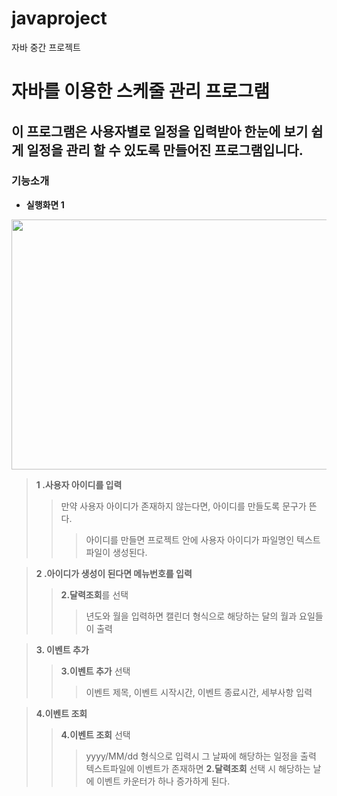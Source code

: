 # javaproject
자바 중간 프로젝트

# 자바를 이용한 스케줄 관리 프로그램

이 프로그램은 사용자별로 일정을 입력받아 한눈에 보기 쉽게 일정을 관리 할 수 있도록 만들어진 프로그램입니다.
-----------
### 기능소개
+ **실행화면 1**
<img src = "https://github.com/user-attachments/assets/1546d964-649d-4c9c-a50f-19a916de77c6" width = "800" height="400"/>


> **1 .사용자 아이디를 입력**
> > 만약 사용자 아이디가 존재하지 않는다면, 아이디를 만들도록 문구가 뜬다.
> > >아이디를 만들면 프로젝트 안에 사용자 아이디가 파일명인 텍스트파일이 생성된다.


> **2 .아이디가 생성이 된다면 메뉴번호를 입력**
> > **2.달력조회**를 선택
> > >년도와 월을 입력하면 캘린더 형식으로 해당하는 달의 월과 요일들이 출력


> **3. 이벤트 추가**
> > **3.이벤트 추가** 선택
> > >이벤트 제목, 이벤트 시작시간, 이벤트 종료시간, 세부사항 입력


> **4.이벤트 조회**
> >**4.이벤트 조회** 선택
> > >yyyy/MM/dd 형식으로 입력시 그 날짜에 해당하는 일정을 출력
> > > 텍스트파일에 이벤트가 존재하면  **2.달력조회** 선택 시 해당하는 날에 이벤트 카운터가 하나 증가하게 된다.



